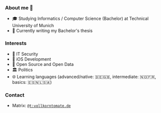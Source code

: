 ### About me 🍅

- 🎓 Studying Informatics / Computer Science (Bachelor) at Technical University of Munich
- 📝 Currently writing my Bachelor's thesis



### Interests

- 🔐 IT Security
- 📱 iOS Development
- 📖 Open Source and Open Data
- 🏛 Politics
- 🌐 Learning languages (advanced/native: 🇩🇪🇬🇧, intermediate: 🇳🇴🇫🇷, basics: 🇪🇸🇳🇱🇸🇦)



### Contact
- Matrix: [`@t:vollkorntomate.de`](https://matrix.to/#/@t:vollkorntomate.de)
